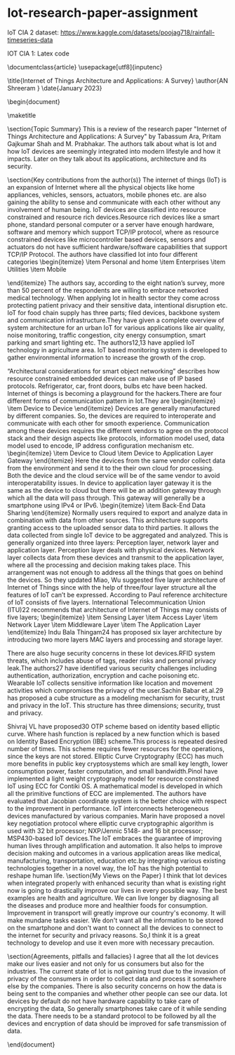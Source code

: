 # Iot-research-paper-assignment

IoT CIA 2 dataset:
https://www.kaggle.com/datasets/poojag718/rainfall-timeseries-data


IOT CIA 1:
Latex code 

\documentclass{article}
\usepackage[utf8]{inputenc}

\title{Internet of Things Architecture and
Applications: A Survey}
\author{AN Shreeram }
\date{January 2023}

\begin{document}

\maketitle

\section{Topic Summary}
This is a review of the research paper "Internet of Things Architecture and
Applications: A Survey" by Tabassum Ara, Pritam Gajkumar Shah and M. Prabhakar. The authors talk about what is Iot and how IoT devices are seemingly integrated into modern lifestyle and how it impacts. Later on they talk about its applications, architecture and its security.

\section{Key contributions from the author(s)}
The internet of things (IoT) is an expansion of Internet
where all the physical objects like home appliances,
vehicles, sensors, actuators, mobile phones etc. are also
gaining the ability to sense and communicate with each
other without any involvement of human being. IoT devices are classified into resource constrained
and resource rich devices.Resource rich devices like a
smart phone, standard personal computer or a server have
enough hardware, software and memory which support
TCP/IP protocol, where as resource constrained devices
like microcontroller based devices, sensors and actuators
do not have sufficient hardware/software capabilities that
support TCP/IP Protocol.
The authors have classified Iot into four different categories
\begin{itemize}
    \item Personal and home
    \item Enterprises
    \item Utilities
    \item Mobile
    
\end{itemize}
The authors say, according to the eight nation’s survey,
more than 50 percent of the respondents are willing
to embrace networked medical technology. When applying Iot in health sector they come across protecting patient privacy and their sensitive
data, intentional disruption etc. IoT for food
chain supply has three parts; filed devices, backbone
system and communication infrastructure.They have given a complete overview
of system architecture for an urban IoT for various applications like air quality, noise monitoring, traffic congestion, city energy consumption,
smart parking and smart lighting etc. The authors12,13 have applied IoT technology in agriculture area. IoT based monitoring system is
developed to gather environmental information to
increase the growth of the crop. 

“Architectural considerations for smart
object networking” describes how resource constrained
embedded devices can make use of IP based protocols.
Refrigerator, car, front doors, bulbs etc have been hacked.
Internet of things is becoming a playground for the
hackers.There are four different forms of communication pattern in Iot.They are 
\begin{itemize}
    \item Device to Device
\end{itemize}
Devices are generally manufactured by different companies. So, the devices are required to interoperate and communicate with each other for smooth experience.
Communication among these devices requires the different vendors to agree on
the protocol stack and their design aspects like protocols, information model used, data model used to encode, IP address configuration mechanism etc.
\begin{itemize}
    \item Device to Cloud
    \item  Device to Application Layer Gateway
\end{itemize}
Here the devices from the same vendor collect data from the environment and send it to the their own cloud for processing. Both the device and the cloud service will be of the same vendor to avoid interoperatability issues. In device to application layer gateway it is the same as the device to cloud but there will be an addition gateway through which all the data will pass through. This gateway will generally be a smartphone using IPv4 or IPv6.
\begin{itemize}
    \item Back-End Data Sharing
\end{itemize}
Normally users required to export and analyze data
in combination with data from other sources. This
architecture supports granting access to the uploaded
sensor data to third parties. It allows the data collected
from single IoT device to be aggregated and analyzed. This is generally organized into three layers: Perception layer, network layer and application
layer. Perception layer deals with
physical devices. Network layer collects data from these
devices and transmit to the application layer, where all the
processing and decision making takes place. This arrangement was not enough to address all the things that goes on behind the devices. So they updated Miao, Wu suggested five layer architecture of
Internet of Things since with the help of three/four
layer structure all the features of IoT can’t be expressed.
According to Paul reference architecture
of IoT consists of five layers. International Telecommunication Union (ITU)22
recommends that architecture of Internet of Things
may consists of five layers; 
\begin{itemize}
    \item Sensing Layer
    \item Access Layer
    \item Network Layer \item Middleware Layer \item The Application
Layer
\end{itemize}
Indu Bala Thingam24 has proposed six layer
architecture by introducing two more layers MAC layers and processing and storage
layer.

There are also huge security concerns in these Iot devices.RFID system threats, which includes abuse of
tags, reader risks and personal privacy leak.The authors27 have identified
various security challenges including authentication,
authorization, encryption and cache poisoning etc. 
Wearable IoT collects sensitive information like location
and movement activities which compromises the privacy
of the user.Sachin Babar et.al.29 has proposed a cube structure as a
modeling mechanism for security, trust and privacy in the
IoT. This structure has three dimensions; security, trust
and privacy.

Shivraj VL have proposed30 OTP scheme based
on identity based elliptic curve. Where hash function is
replaced by a new function which is based on Identity
Based Encryption (IBE) scheme.This process
is repeated desired number of times. This scheme requires
fewer resources for the operations, since the keys are not
stored. Elliptic Curve Cryptography (ECC) has much more
benefits in public key cryptosystems which are small key
length, lower consumption power, faster computation,
and small bandwidth.Pinol  have implemented a
light weight cryptography model for resource constrained
IoT using ECC for Contiki OS. A mathematical model is
developed in which all the primitive functions of ECC are
implemented. The authors have evaluated that Jacobian
coordinate system is the better choice with respect to the
improvement in performance.
IoT interconnects heterogeneous devices
manufactured by various companies. Marin
have proposed a novel key negotiation protocol where
elliptic curve cryptographic algorithm is used with 32
bit processor; NXP/Jennic 5148- and 16 bit processor;
MSP430-based IoT devices.The IoT embraces the guarantee of improving human
lives through amplification and automation.  It also helps to improve decision making
and outcomes in a various application areas like medical,
manufacturing, transportation, education etc.by
integrating various existing technologies together in
a novel way, the IoT has the high potential to reshape
human life.
\section{My Views on the Paper}
I think that Iot devices when integrated properly with enhanced security than what is existing right now is going to drastically improve our lives in every possible way. The best examples are health and agriculture. We can live longer by diagnosing all the diseases and produce more and healthier foods for consumption. Improvement in transport will greatly improve our country's economy. It will make mundane tasks easier.  We don't want all the information to be stored on the smartphone and don't want to connect all the devices to connect to the internet for security and privacy reasons. So,I think it is a great technology to develop and use it even more with necessary precaution.

\section{Agreements, pitfalls and fallacies}
I agree that all the Iot devices make our lives easier and not only for us consumers but also for the industries. The current state of Iot is not gaining trust due to the invasion of privacy of the consumers in order to collect data and process it somewhere else by the companies. There is also security concerns on how the data is being sent to the companies and whether other people can see our data. Iot devices by default do not have hardware capability to take care of encrypting the data, So generally smartphones take care of it while sending the data. There needs to be a standard protocol to be followed by all the devices and encryption of data should be improved for safe transmission of data.     

\end{document}
